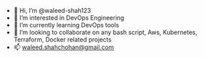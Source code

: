 - 👋 Hi, I’m @waleed-shah123
- 👀 I’m interested in DevOps Engineering
- 🌱 I’m currently learning DevOps tools
- 💞️ I’m looking to collaborate on any bash script, Aws, Kubernetes, Terraform, Docker related projects 
- 📫 waleed.shahchohan@gmail.com

<!---
waleed-shah123/waleed-shah123 is a ✨ special ✨ repository because its `README.md` (this file) appears on your GitHub profile.
You can click the Preview link to take a look at your changes.
--->
